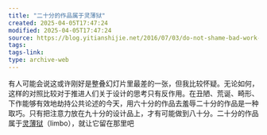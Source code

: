 ```yaml
---
title: "二十分的作品属于灵薄狱"
created: 2025-04-05T17:47:24
modified: 2025-04-05T17:47:24
source: https://blog.yitianshijie.net/2016/07/03/do-not-shame-bad-work-with-mediocre-work/
tags:
tags-link:
type: archive-web
---
```

有人可能会说这或许刚好是整叠幻灯片里最差的一张，但我比较怀疑。无论如何，这样的对照比较对于推进人们关于设计的思考只有反作用。在丑陋、荒诞、畸形、下作能够有效地劫持公共论述的今天，用六十分的作品去羞辱二十分的作品是一种取巧。只有把注意力放在九十分的设计品上，才有可能做到八十分。二十分的作品属于[灵薄狱](https://zh.wikipedia.org/wiki/%E9%9D%88%E8%96%84%E7%8D%84)（limbo），就让它留在那里吧